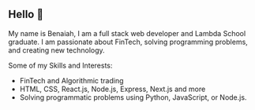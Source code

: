 Hello 👋 
-------------------
My name is Benaiah, I am a full stack web developer and Lambda School graduate. I am passionate about FinTech, solving programming problems, and creating new technology. 

Some of my Skills and Interests:

- FinTech and Algorithmic trading
- HTML, CSS, React.js, Node.js, Express, Next.js and more
- Solving programmatic problems using Python, JavaScript, or Node.js.
